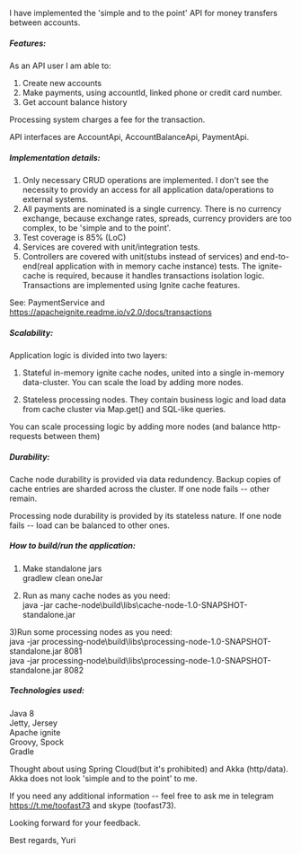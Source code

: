 I have implemented the 'simple and to the point' API for money transfers between accounts.

##### Features:
As an API user I am able to:
1) Create new accounts
2) Make payments, using accountId, linked phone or credit card number.
3) Get account balance history 

Processing system charges a fee for the transaction.

API interfaces are AccountApi, AccountBalanceApi, PaymentApi.

##### Implementation details:
1) Only necessary CRUD operations are implemented. I don't see the necessity to providy an access for all application data/operations to external systems.
2) All payments are nominated is a single currency. There is no currency exchange, because exchange rates, spreads, currency providers are too complex, to be 'simple and to the point'.
3) Test coverage is 85% (LoC)
4) Services are covered with unit/integration tests. 
5) Controllers are covered with unit(stubs instead of services) and end-to-end(real application with in memory cache instance) tests. The ignite-cache is required, because it handles transactions isolation logic.
 Transactions are implemented using Ignite cache features. 
 
 See: PaymentService and https://apacheignite.readme.io/v2.0/docs/transactions

##### Scalability:
Application logic is divided into two layers:
1) Stateful in-memory ignite cache nodes, united into a single in-memory data-cluster. 
You can scale the load by adding more nodes.

2) Stateless processing nodes. 
They contain business logic and load data from cache cluster via Map.get() and SQL-like queries.

You can scale processing logic by adding more nodes (and balance http-requests between them)

##### Durability:
Cache node durability is provided via data redundency. 
   Backup copies of cache entries are sharded across the cluster. 
   If one node fails -- other remain.  

Processing node durability is provided by its stateless nature. 
If one node fails -- load can be balanced to other ones. 


##### How to build/run the application:
1) Make standalone jars  
   gradlew clean oneJar  

2) Run as many cache nodes as you need:  
java -jar cache-node\build\libs\cache-node-1.0-SNAPSHOT-standalone.jar  

3)Run some processing nodes as you need:  
   java -jar processing-node\build\libs\processing-node-1.0-SNAPSHOT-standalone.jar 8081  
   java -jar processing-node\build\libs\processing-node-1.0-SNAPSHOT-standalone.jar 8082  


##### Technologies used:
   Java 8   
   Jetty, Jersey  
   Apache ignite  
   Groovy, Spock  
   Gradle   

Thought about using Spring Cloud(but it's prohibited) and Akka (http/data). Akka does not look 'simple and to the point' to me.

If you need any additional information -- feel free to ask me in telegram https://t.me/toofast73 and skype (toofast73).

Looking forward for your feedback.

Best regards,
Yuri
